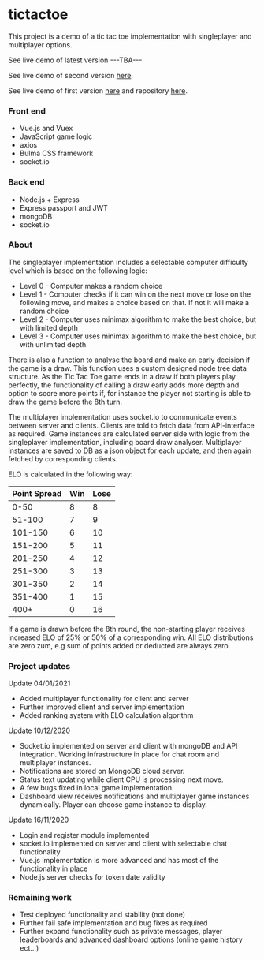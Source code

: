 # tictactoe

This project is a demo of a tic tac toe implementation with singleplayer and multiplayer options.

See live demo of latest version ---TBA---

See live demo of second version [here](https://shrouded-waters-13601.herokuapp.com/).

See live demo of first version [here](https://cryptic-sea-66034.herokuapp.com) and repository [here](https://github.com/aForsund/tictactoe).

### Front end

- Vue.js and Vuex
- JavaScript game logic
- axios
- Bulma CSS framework
- socket.io

### Back end

- Node.js + Express
- Express passport and JWT
- mongoDB
- socket.io

### About

The singleplayer implementation includes a selectable computer difficulty level which is based on the following logic:

- Level 0 - Computer makes a random choice
- Level 1 - Computer checks if it can win on the next move or lose on the following move, and makes a choice based on that. If not it will make a random choice
- Level 2 - Computer uses minimax algorithm to make the best choice, but with limited depth
- Level 3 - Computer uses minimax algorithm to make the best choice, but with unlimited depth

There is also a function to analyse the board and make an early decision if the game is a draw. This function uses a custom designed node tree data structure. As the Tic Tac Toe game ends in a draw if both players play perfectly, the functionality of calling a draw early adds more depth and option to score more points if, for instance the player not starting is able to draw the game before the 8th turn.

The multiplayer implementation uses socket.io to communicate events between server and clients. Clients are told to fetch data from API-interface as required. Game instances are calculated server side with logic from the singleplayer implementation, including board draw analyser. Multiplayer instances are saved to DB as a json object for each update, and then again fetched by corresponding clients.

ELO is calculated in the following way:

| Point Spread | Win | Lose |
| ------------ | --- | ---- |
| 0-50         | 8   | 8    |
| 51-100       | 7   | 9    |
| 101-150      | 6   | 10   |
| 151-200      | 5   | 11   |
| 201-250      | 4   | 12   |
| 251-300      | 3   | 13   |
| 301-350      | 2   | 14   |
| 351-400      | 1   | 15   |
| 400+         | 0   | 16   |

If a game is drawn before the 8th round, the non-starting player receives increased ELO of 25% or 50% of a corresponding win. All ELO distributions are zero zum, e.g sum of points added or deducted are always zero.

### Project updates

Update 04/01/2021

- Added multiplayer functionality for client and server
- Further improved client and server implementation
- Added ranking system with ELO calculation algorithm

Update 10/12/2020

- Socket.io implemented on server and client with mongoDB and API integration. Working infrastructure in place for chat room and multiplayer instances.
- Notifications are stored on MongoDB cloud server.
- Status text updating while client CPU is processing next move.
- A few bugs fixed in local game implementation.
- Dashboard view receives notifications and multiplayer game instances dynamically. Player can choose game instance to display.

Update 16/11/2020

- Login and register module implemented
- socket.io implemented on server and client with selectable chat functionality
- Vue.js implementation is more advanced and has most of the functionality in place
- Node.js server checks for token date validity

### Remaining work

- Test deployed functionality and stability (not done)
- Further fail safe implementation and bug fixes as required
- Further expand functionality such as private messages, player leaderboards and advanced dashboard options (online game history ect...)
